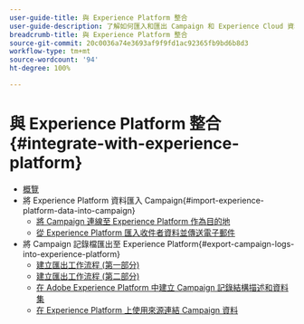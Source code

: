 ```yaml
---
user-guide-title: 與 Experience Platform 整合
user-guide-description: 了解如何匯入和匯出 Campaign 和 Experience Cloud 資料，以利兩個解決方案之間的通訊。
breadcrumb-title: 與 Experience Platform 整合
source-git-commit: 20c0036a74e3693af9f9fd1ac92365fb9bd6b8d3
workflow-type: tm+mt
source-wordcount: '94'
ht-degree: 100%

---
```



# 與 Experience Platform 整合 {#integrate-with-experience-platform}

+ [概覽](/help/tutorial-integrate-with-experience-platform/overview.md)
+ 將 Experience Platform 資料匯入 Campaign{#import-experience-platform-data-into-campaign}
   + [將 Campaign 連線至 Experience Platform 作為目的地](/help/tutorial-integrate-with-experience-platform/connect-campaign-to-experience-platform-as-destination.md)
   + [從 Experience Platform 匯入收件者資料並傳送電子郵件](/help/tutorial-integrate-with-experience-platform/import-recipient-data-from-platform.md)
+ 將 Campaign 記錄檔匯出至 Experience Platform{#export-campaign-logs-into-experience-platform}
   + [建立匯出工作流程 (第一部分)](/help/tutorial-integrate-with-experience-platform/workflow-to-find-last-modified-date.md)
   + [建立匯出工作流程 (第二部分)](/help/tutorial-integrate-with-experience-platform/extract-format-save-data-to-external-account.md)
   + [在 Adobe Experience Platform 中建立 Campaign 記錄結構描述和資料集](/help/tutorial-integrate-with-experience-platform/create-a-campaign-logs-schema-and-dataset-in-experience-platform.md)
   + [在 Experience Platform 上使用來源連結 Campaign 資料](/help/tutorial-integrate-with-experience-platform/connect-campaign-data-using-s3-as-source-on-platform.md)
